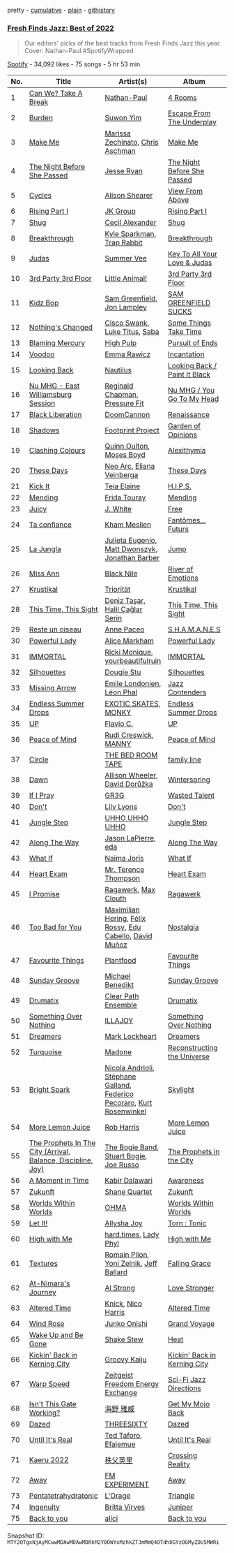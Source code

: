 pretty - [cumulative](/playlists/cumulative/37i9dQZF1DXcWL5K0oNHcG.md) - [plain](/playlists/plain/37i9dQZF1DXcWL5K0oNHcG) - [githistory](https://github.githistory.xyz/mackorone/spotify-playlist-archive/blob/main/playlists/plain/37i9dQZF1DXcWL5K0oNHcG)

### [Fresh Finds Jazz: Best of 2022](https://open.spotify.com/playlist/37i9dQZF1DXcWL5K0oNHcG)

> Our editors' picks of the best tracks from Fresh Finds Jazz this year\. Cover: Nathan\-Paul \#SpotifyWrapped

[Spotify](https://open.spotify.com/user/spotify) - 34,092 likes - 75 songs - 5 hr 53 min

| No. | Title | Artist(s) | Album | Length |
|---|---|---|---|---|
| 1 | [Can We? Take A Break](https://open.spotify.com/track/74nIuOVn5UfOD0PkLTFWV9) | [Nathan\-Paul](https://open.spotify.com/artist/5nTcwumRsv459Yw9kUP1JB) | [4 Rooms](https://open.spotify.com/album/2WTroID4vbRr1ZdVPjLevQ) | 2:44 |
| 2 | [Burden](https://open.spotify.com/track/2kDh5zuEYxj8Whgrqqqcgu) | [Suwon Yim](https://open.spotify.com/artist/3RRrPqeIvcA2z56DKl0wku) | [Escape From The Underplay](https://open.spotify.com/album/35CBXI1eSCCHxNecFVyK6i) | 7:19 |
| 3 | [Make Me](https://open.spotify.com/track/5HDdMBC5E2wBOyjzhAHlPb) | [Marissa Zechinato](https://open.spotify.com/artist/6VJ25I8H8tRG3d3X76iMJX), [Chris Aschman](https://open.spotify.com/artist/4eEUNJm9lsEoQl5mHGwXhu) | [Make Me](https://open.spotify.com/album/2oQ7FfIuun0tkINrmhiuHB) | 3:24 |
| 4 | [The Night Before She Passed](https://open.spotify.com/track/6ojMeFvEymHqrWcSmSWSJv) | [Jesse Ryan](https://open.spotify.com/artist/6fMTpC2n62r6RBwXo1tRYh) | [The Night Before She Passed](https://open.spotify.com/album/6zqn4OXCdwWeI6YiskgzK9) | 6:40 |
| 5 | [Cycles](https://open.spotify.com/track/6fR92GVflTOcOV2yHUxovo) | [Alison Shearer](https://open.spotify.com/artist/6rLjrBdHkCKHAV1oZrZLN5) | [View From Above](https://open.spotify.com/album/06BmfOOfBBsnRxwl8d8c9a) | 5:20 |
| 6 | [Rising Part I](https://open.spotify.com/track/3llvDoNky5u0aZYLcStixe) | [JK Group](https://open.spotify.com/artist/14HO6LEbVVKsZQ6EVEhqS4) | [Rising Part I](https://open.spotify.com/album/20sAV3PpnRN0KSHTKAmxFX) | 5:09 |
| 7 | [Shug](https://open.spotify.com/track/1jfByS7iFI2ZOLrIMEWV6k) | [Cecil Alexander](https://open.spotify.com/artist/42oLcqYpvwyPY5BZO6oqfa) | [Shug](https://open.spotify.com/album/3fQwJZiRj4qONagwBrPKBg) | 4:23 |
| 8 | [Breakthrough](https://open.spotify.com/track/0uJu52vDlIrwwoYdD62TkU) | [Kyle Sparkman](https://open.spotify.com/artist/38HHAoD3GTvA78R8KmjMrW), [Trap Rabbit](https://open.spotify.com/artist/66PSCfmOi8qw6DUFrfdDM8) | [Breakthrough](https://open.spotify.com/album/5jdKSLgezrX09Y0J0e4aBX) | 4:48 |
| 9 | [Judas](https://open.spotify.com/track/1XJIjkaQuzoUGXaR4lQQfj) | [Summer Vee](https://open.spotify.com/artist/3GsVkkWXzpZiBVTjT5FGrX) | [Key To All Your Love & Judas](https://open.spotify.com/album/1q2NuLM1pKQoUVOyOG9W8e) | 4:55 |
| 10 | [3rd Party 3rd Floor](https://open.spotify.com/track/0dyQoiukxqfof52egK1CiJ) | [Little Animal!](https://open.spotify.com/artist/23gLK2H4lsLTxG5T7Qesww) | [3rd Party 3rd Floor](https://open.spotify.com/album/6CQkxgtfiGypJPTF12ZCoF) | 6:09 |
| 11 | [Kidz Bop](https://open.spotify.com/track/1srByTmgr1MjPC868VHO58) | [Sam Greenfield](https://open.spotify.com/artist/03ZdbEBsbFHG3uJC6gYiOY), [Jon Lampley](https://open.spotify.com/artist/72owFpLlO637hnA5zZnuqP) | [SAM GREENFIELD SUCKS](https://open.spotify.com/album/25DY2SjlnIG72HQWrvfIMa) | 4:58 |
| 12 | [Nothing's Changed](https://open.spotify.com/track/5G9qNacj2bYiJ1009iWyDW) | [Cisco Swank](https://open.spotify.com/artist/1LlKtmnluANdN9NzI1jsIp), [Luke Titus](https://open.spotify.com/artist/1halAwBS8LmLaAPaztqZp2), [Saba](https://open.spotify.com/artist/7Hjbimq43OgxaBRpFXic4x) | [Some Things Take Time](https://open.spotify.com/album/4npRaJShorujh6Mjfl8WZU) | 2:01 |
| 13 | [Blaming Mercury](https://open.spotify.com/track/2rW0DHrZRupnlNiZ7cBOeU) | [High Pulp](https://open.spotify.com/artist/7mcmohD0Iz3xqKHaMXt5Cf) | [Pursuit of Ends](https://open.spotify.com/album/5Q0Kom2EPm69MaXhUfizN2) | 3:34 |
| 14 | [Voodoo](https://open.spotify.com/track/6ejKBw9NwfH5JZCj2z7WnD) | [Emma Rawicz](https://open.spotify.com/artist/1lnfMuTAKnEVC5dLB4N0wl) | [Incantation](https://open.spotify.com/album/7oybWO0caPN6WCjYRn7DKp) | 5:34 |
| 15 | [Looking Back](https://open.spotify.com/track/623GBDquxF9q6vH4pTn0kT) | [Nautilus](https://open.spotify.com/artist/4BkWJqgQzg2M6iVG8u8mPA) | [Looking Back / Paint It Black](https://open.spotify.com/album/3Jjw4UwZ54whJSLgP7qNBH) | 3:41 |
| 16 | [Nu MHG \- East Williamsburg Session](https://open.spotify.com/track/6hee3HPofIuCTR78d5p7rn) | [Reginald Chapman](https://open.spotify.com/artist/2LLzWNFHZJaRDqYLB6ExPB), [Pressure Fit](https://open.spotify.com/artist/0P5hzxaVFKgTn6cKMvP1rV) | [Nu MHG / You Go To My Head](https://open.spotify.com/album/3XgHFHFmDN88ArR6x3vbts) | 5:58 |
| 17 | [Black Liberation](https://open.spotify.com/track/1rKaKyd65WpV9BvEB3kj3w) | [DoomCannon](https://open.spotify.com/artist/1EKCFythC6ga1G4x4jYDwy) | [Renaissance](https://open.spotify.com/album/6yXJbeTmzmIRmKQWYiIjCn) | 4:16 |
| 18 | [Shadows](https://open.spotify.com/track/3DbAklA1J8Kc89wFhntkCt) | [Footprint Project](https://open.spotify.com/artist/4t7eLqngSabfN9Ip8X1Dto) | [Garden of Opinions](https://open.spotify.com/album/0MOZMCz3vpGaQUWZqgkG9y) | 2:57 |
| 19 | [Clashing Colours](https://open.spotify.com/track/4PAq3Pz9nPJgnZRFyupXVn) | [Quinn Oulton](https://open.spotify.com/artist/2lqAPLmP9BsHPymfa6UFO7), [Moses Boyd](https://open.spotify.com/artist/1otDUlTEBjcyDQg6CkHRaV) | [Alexithymia](https://open.spotify.com/album/1DzLV7kmtg6BHpOhJ2Po0f) | 4:44 |
| 20 | [These Days](https://open.spotify.com/track/6ghyebyKTLw7ITymWy5y3g) | [Neo Arc](https://open.spotify.com/artist/3HA56QnsISHLd4eqHsgyH5), [Eliana Veinberga](https://open.spotify.com/artist/2T0Mc26hJQq4Ax6NQCWWwO) | [These Days](https://open.spotify.com/album/5sMzsRvJjnJCJp53H4VFO3) | 3:37 |
| 21 | [Kick It](https://open.spotify.com/track/1OoWMCNWuypjEJzxLXXVRA) | [Teia Elaine](https://open.spotify.com/artist/7wGUX9w1yxE5PdRXOQ5hdN) | [H.I.P.S.](https://open.spotify.com/album/7D334AG746mPoFPem8SyoR) | 3:23 |
| 22 | [Mending](https://open.spotify.com/track/6zbMkHR8vbJbEtuBytboaE) | [Frida Touray](https://open.spotify.com/artist/1MgSB6mX42chKoI7UjkdSm) | [Mending](https://open.spotify.com/album/34iFpOtXBv4hhHQ275AyJi) | 3:54 |
| 23 | [Juicy](https://open.spotify.com/track/1RaFtViwOP3FAkWurEnDGE) | [J\. White](https://open.spotify.com/artist/10LN78B3CGfkHBYptZGbov) | [Free](https://open.spotify.com/album/1JsNa5M9CjJcK56SbXlcsU) | 3:26 |
| 24 | [Ta confiance](https://open.spotify.com/track/15I9lqolpj7AgRaLD8bETA) | [Kham Meslien](https://open.spotify.com/artist/3QhhX2z9QPnigL2PPANC0m) | [Fantômes..\. Futurs](https://open.spotify.com/album/1D9axOGORyXV8UuM1ukX5n) | 5:15 |
| 25 | [La Jungla](https://open.spotify.com/track/5EeMks5DiKzlxzizyeONkG) | [Julieta Eugenio](https://open.spotify.com/artist/3H7h1KgR3buzLFKHRSQN45), [Matt Dwonszyk](https://open.spotify.com/artist/1wJhh9c7iZqRd9SwVoCtAh), [Jonathan Barber](https://open.spotify.com/artist/3a6ffRV0HgmJGBshUJFCmr) | [Jump](https://open.spotify.com/album/018MekNjeBhy5LFOAjes3C) | 6:11 |
| 26 | [Miss Ann](https://open.spotify.com/track/21OZ3pvEezxMEtA6cPeEBL) | [Black Nile](https://open.spotify.com/artist/6hb590a1aY49Cv4EAew8Pb) | [River of Emotions](https://open.spotify.com/album/28WhTfgaeH9MffcwT1EErl) | 3:55 |
| 27 | [Krustikal](https://open.spotify.com/track/4KjlYiV0jIi3T0YCCFQChD) | [Triorität](https://open.spotify.com/artist/4Q9lS5h0MBIJGE5SqXoj2C) | [Krustikal](https://open.spotify.com/album/1mpin6DMO0L2NMx49vQkKJ) | 3:31 |
| 28 | [This Time, This Sight](https://open.spotify.com/track/7448dbB9uFgtWjQmtgEdZk) | [Deniz Taşar](https://open.spotify.com/artist/2Z7riPm17MlJxHaIFnQwP6), [Halil Çağlar Serin](https://open.spotify.com/artist/7kxam8m0RJa1CvcEm7ufmd) | [This Time, This Sight](https://open.spotify.com/album/4Wp02hXiLNFwP8xRxjA1uX) | 3:05 |
| 29 | [Reste un oiseau](https://open.spotify.com/track/2EJF3EdnuLtLNVNafgP08h) | [Anne Paceo](https://open.spotify.com/artist/73WqPBltlyOTxKoOVWWBdL) | [S.H.A.M.A.N.E.S](https://open.spotify.com/album/7FOsfHcovB9NrvNqDKZFTS) | 3:15 |
| 30 | [Powerful Lady](https://open.spotify.com/track/2O4rnCK71CUylfIGhN5cua) | [Alice Markham](https://open.spotify.com/artist/0viOQf13dGxRShlPyas36o) | [Powerful Lady](https://open.spotify.com/album/5ij9621I1TcRmDvA89336G) | 4:20 |
| 31 | [IMMORTAL](https://open.spotify.com/track/6zTl1HyJZfPGzc7jjgcpeq) | [Ricki Monique](https://open.spotify.com/artist/2qiQ2hQPZpDnkn30EzDwRr), [yourbeautifulruin](https://open.spotify.com/artist/5YQYYzqGLj9zvH7Qx8SCag) | [IMMORTAL](https://open.spotify.com/album/319LHi4wWscQDHlrGrS4qI) | 3:05 |
| 32 | [Silhouettes](https://open.spotify.com/track/6WsJQKZ8ac2offKUVR33ji) | [Dougie Stu](https://open.spotify.com/artist/31rKKCEt98VDAxC4nxNHY1) | [Silhouettes](https://open.spotify.com/album/5fVHwE49tInDvD7G6vlJvg) | 4:18 |
| 33 | [Missing Arrow](https://open.spotify.com/track/0YnIdW5G68sN1TrXnAw6g5) | [Emile Londonien](https://open.spotify.com/artist/5xl5tvMxqmHqRbSUHajNS7), [Léon Phal](https://open.spotify.com/artist/1AKiAMwxnF2f1zBlSGDfXC) | [Jazz Contenders](https://open.spotify.com/album/3mXgDyvdLx9UMolgzxemJZ) | 6:32 |
| 34 | [Endless Summer Drops](https://open.spotify.com/track/2Jjo4ixfRhLfmoqCUYbVR3) | [EXOTIC SKATES](https://open.spotify.com/artist/0Gmp3J9ioTkaKxeynbZ9CP), [MONKY](https://open.spotify.com/artist/2NFTxb149zkG83xRLkRv4O) | [Endless Summer Drops](https://open.spotify.com/album/6zAltOBOL1TefoawcGdvKV) | 4:46 |
| 35 | [UP](https://open.spotify.com/track/2ticPGc84iw4EgXcS8YOBj) | [Flavio C.](https://open.spotify.com/artist/5BR0rWPMHRk4R1oa04wVuN) | [UP](https://open.spotify.com/album/7IY8Zve7Kj5nKB9E0gETrG) | 2:52 |
| 36 | [Peace of Mind](https://open.spotify.com/track/1h8OuuO2eTZPHUuifq4Ayq) | [Rudi Creswick](https://open.spotify.com/artist/1u238rg67yiJYzLpylTeCG), [MANNY](https://open.spotify.com/artist/1SXd3YqZP1yEaY1aUTTPbI) | [Peace of Mind](https://open.spotify.com/album/5iFfYT7tGBZivFrlT3tEh5) | 4:03 |
| 37 | [Circle](https://open.spotify.com/track/61mY6YrbudiQvZippGdhGt) | [THE BED ROOM TAPE](https://open.spotify.com/artist/6FQe8UCJgRKmFoInsr0Sjk) | [family line](https://open.spotify.com/album/5ep1EpuYUGa6wynARjAKYP) | 4:04 |
| 38 | [Dawn](https://open.spotify.com/track/5tJ21wHKBuj9KtzaCwDxZ5) | [Allison Wheeler](https://open.spotify.com/artist/69WneXo9aoAeXaJCaPzJ6k), [David Dorůžka](https://open.spotify.com/artist/2FOnLwDbujuoPHDp1OXQw5) | [Winterspring](https://open.spotify.com/album/6Sqps6Ivj9YZm59i7wNCZM) | 7:22 |
| 39 | [If I Pray](https://open.spotify.com/track/6JOzu3tXKj3zj3Ieuz3qgU) | [GR3G](https://open.spotify.com/artist/074OZlAWHVEVUIpLmRjyjq) | [Wasted Talent](https://open.spotify.com/album/6wth8qkkWxKdmxpXpVs4Oz) | 3:26 |
| 40 | [Don't](https://open.spotify.com/track/5IWUCCibOBMdSa9expuO7C) | [Lily Lyons](https://open.spotify.com/artist/5YKAGYFz84gLEI7rAFpIpX) | [Don't](https://open.spotify.com/album/1QlfcmVKPbg1b9h5oQwLHA) | 3:45 |
| 41 | [Jungle Step](https://open.spotify.com/track/5fjdz2BWEkomzxNxswlaVp) | [UHHO UHHO UHHO](https://open.spotify.com/artist/2Deww3VSIaAANtnUSpYLZ1) | [Jungle Step](https://open.spotify.com/album/0oPEXdu03grLphZP0bFbdA) | 6:24 |
| 42 | [Along The Way](https://open.spotify.com/track/3J66iW5HU4hbWsDAWejomi) | [Jason LaPierre](https://open.spotify.com/artist/5hE928rKzyMW5IqBy0a060), [eda](https://open.spotify.com/artist/6GV7n7CYZreVNKXNSF1mMI) | [Along The Way](https://open.spotify.com/album/51GIJNNbbCHmB2C9qWTEOK) | 2:43 |
| 43 | [What If](https://open.spotify.com/track/5Zmiqr7aXEghkWp3wa7iok) | [Naima Joris](https://open.spotify.com/artist/3eSHHprsyLcEwQUYwAAWmw) | [What If](https://open.spotify.com/album/70QXq4AyRHATXulbaViA7x) | 3:49 |
| 44 | [Heart Exam](https://open.spotify.com/track/2oLA1YpnFegoKf14NlBOQO) | [Mr\. Terence Thompson](https://open.spotify.com/artist/2TPQ5S6wuS85pMyOZotmM9) | [Heart Exam](https://open.spotify.com/album/3xOtVIPym6MH0GYC26cLi2) | 4:00 |
| 45 | [I Promise](https://open.spotify.com/track/1fh8WzRRE74niRyF5KUFlm) | [Ragawerk](https://open.spotify.com/artist/2JOH11zxXs5tmCroqDJgON), [Max Clouth](https://open.spotify.com/artist/7EHVLFAxz7VPpkyUqEt4y1) | [Ragawerk](https://open.spotify.com/album/4ZIYQrLMC73hPL6dBXMXyI) | 5:44 |
| 46 | [Too Bad for You](https://open.spotify.com/track/4iWalHLp5pRLo72NeyCSWS) | [Maximilian Hering](https://open.spotify.com/artist/3z5iCgV4SWmjpcsesBgO62), [Félix Rossy](https://open.spotify.com/artist/5dKDiVpXecRSo7EObbchsS), [Edu Cabello](https://open.spotify.com/artist/0THtNsDRswHw7gbFaPrVU9), [David Muñoz](https://open.spotify.com/artist/70z9AJ6GaQwhy4imKiDnBD) | [Nostalgia](https://open.spotify.com/album/0R3XQU2g1FpHNCrcEU7qnU) | 6:25 |
| 47 | [Favourite Things](https://open.spotify.com/track/5UTXPwCZegBC4OqBQuwTk8) | [Plantfood](https://open.spotify.com/artist/7cyfKXUHcgckmpciDHSsoR) | [Favourite Things](https://open.spotify.com/album/4akYSLLT8AHscuy0WlyCWF) | 8:48 |
| 48 | [Sunday Groove](https://open.spotify.com/track/4caIWm345tzxUtYulUh7WG) | [Michael Benedikt](https://open.spotify.com/artist/0wPKETcuVAcrtFRpBF29WL) | [Sunday Groove](https://open.spotify.com/album/6ERH67q7FHzepxAGmw9UFn) | 1:51 |
| 49 | [Drumatix](https://open.spotify.com/track/6BmQG71w03i9Aa91EjB6XR) | [Clear Path Ensemble](https://open.spotify.com/artist/1VQ28k8VLZK2x1fgTpGO4W) | [Drumatix](https://open.spotify.com/album/1B3RehkYM4vEYYAZk66yci) | 2:51 |
| 50 | [Something Over Nothing](https://open.spotify.com/track/51sP9J4HvAAGeFvJA9518Z) | [ILLAJOY](https://open.spotify.com/artist/3BJiuXnkcmBxcLYfEiCGjj) | [Something Over Nothing](https://open.spotify.com/album/3vqrSwAIb9U6c8Wxc98anH) | 3:49 |
| 51 | [Dreamers](https://open.spotify.com/track/6WhDlglJbrXX374pJMB0nQ) | [Mark Lockheart](https://open.spotify.com/artist/4VulWjL9yvdpHbTIZhjgic) | [Dreamers](https://open.spotify.com/album/4f39CM8TAd2CWRQK4hn9NK) | 5:28 |
| 52 | [Turquoise](https://open.spotify.com/track/6OrqZngHIOax15RKch4wyC) | [Madone](https://open.spotify.com/artist/1SodFdn34HZihrh67ZozQ4) | [Reconstructing the Universe](https://open.spotify.com/album/5e3KGP9KIXoTclIpGBej87) | 3:52 |
| 53 | [Bright Spark](https://open.spotify.com/track/0zI7X4JSs92fsP6q0LZv3v) | [Nicola Andrioli](https://open.spotify.com/artist/4aS6bn3PXcwVgRnufJ31rt), [Stéphane Galland](https://open.spotify.com/artist/1tj1I6guCFUOGJdhB3f5j6), [Federico Pecoraro](https://open.spotify.com/artist/656vB9P9n4vezqzlDaggcM), [Kurt Rosenwinkel](https://open.spotify.com/artist/253GMpCNwx1TJtASNAeDoP) | [Skylight](https://open.spotify.com/album/4a62p5WoSdLaFtz6tGXPNA) | 7:12 |
| 54 | [More Lemon Juice](https://open.spotify.com/track/28bpVbAlZBEYrkQmSaXhJ1) | [Rob Harris](https://open.spotify.com/artist/0Cp4MoP6nJuXraSptbcf2Z) | [More Lemon Juice](https://open.spotify.com/album/1lQxT13fZaLUrv4LTMoMU1) | 4:17 |
| 55 | [The Prophets In The City \(Arrival, Balance, Discipline, Joy\)](https://open.spotify.com/track/0dbnsHjhRy85uqmzc4IZza) | [The Bogie Band](https://open.spotify.com/artist/6A8JusPR2vVzgZsZ73LMsG), [Stuart Bogie](https://open.spotify.com/artist/06RpmuneHfIPx5N70n4cPf), [Joe Russo](https://open.spotify.com/artist/6IBqjWy0ZvqhVTBjtLJgYV) | [The Prophets in the City](https://open.spotify.com/album/6kZPGdj57jCZHgeEg28ASc) | 8:46 |
| 56 | [A Moment in Time](https://open.spotify.com/track/6HZScmLNBM2pGaNtgBP2UX) | [Kabir Dalawari](https://open.spotify.com/artist/23hPG6nUZjGxAeytioXw6j) | [Awareness](https://open.spotify.com/album/6DX9u2fiCkT6Hshcvag67K) | 7:22 |
| 57 | [Zukunft](https://open.spotify.com/track/5tNCfCuU5QTjeJ49GgHCbZ) | [Shane Quartet](https://open.spotify.com/artist/4JqnhdEW5b2t3WYilImDsO) | [Zukunft](https://open.spotify.com/album/402NKgb62Dz0uFPUVT1t85) | 4:51 |
| 58 | [Worlds Within Worlds](https://open.spotify.com/track/67aR1vyDbRgEweYnrtwySq) | [OHMA](https://open.spotify.com/artist/7mbyocfSOEDLUpdGRyDVgx) | [Worlds Within Worlds](https://open.spotify.com/album/3zIg5nc0vtA91mvfJadGnH) | 3:27 |
| 59 | [Let It!](https://open.spotify.com/track/5liDr8QseXRqxAmNxQUlnD) | [Allysha Joy](https://open.spotify.com/artist/3CzYPWEnpaODw56A53qxh3) | [Torn : Tonic](https://open.spotify.com/album/6ClrVaKbXihPGgz5O09O3C) | 5:12 |
| 60 | [High with Me](https://open.spotify.com/track/4nYmBQrf4qjxRxC5MVd0Lu) | [hard.times](https://open.spotify.com/artist/4YPWm7B3v1LMxmkPTc5kkc), [Lady Phyl](https://open.spotify.com/artist/2Sj10auNFpo3YkxpxFp5yI) | [High with Me](https://open.spotify.com/album/5xERqnmuuBegcjfNdcJq3k) | 5:44 |
| 61 | [Textures](https://open.spotify.com/track/7KHAgWLcBDOnmlBqkFvjYQ) | [Romain Pilon](https://open.spotify.com/artist/0Kqaw0Sfja1feSl9iDmw4z), [Yoni Zelnik](https://open.spotify.com/artist/4hqzR5w8mpfDRsYS3AGbTs), [Jeff Ballard](https://open.spotify.com/artist/76q6tJ5SRqReZwwCfdzr4I) | [Falling Grace](https://open.spotify.com/album/4n3KaQ0tgrUBrzubYz4ou6) | 5:39 |
| 62 | [At\-Nimara's Journey](https://open.spotify.com/track/2jFg7xxAAWOuAsJqJcddfN) | [Al Strong](https://open.spotify.com/artist/0aQhDKlAjebXJgbtfRoDlC) | [Love Stronger](https://open.spotify.com/album/0MFmlziVdiiZMMtYjJr0dG) | 6:42 |
| 63 | [Altered Time](https://open.spotify.com/track/1swgntnR8aAPm23U1bBcM0) | [Knick](https://open.spotify.com/artist/4JeYrBePUtaLKFSWP1BqZX), [Nico Harris](https://open.spotify.com/artist/7uG2WfWc9JvU3scV41GzpM) | [Altered Time](https://open.spotify.com/album/3ewzyQrB4kCYON9KVE5eVN) | 2:10 |
| 64 | [Wind Rose](https://open.spotify.com/track/7JWBLNkOkJkxaeVrIfFGdk) | [Junko Onishi](https://open.spotify.com/artist/1uf65qkb0qgOAo0tbUWfux) | [Grand Voyage](https://open.spotify.com/album/6gzWFN7EHXqlNTvP7iKLP3) | 8:53 |
| 65 | [Wake Up and Be Gone](https://open.spotify.com/track/2DLgv9gVqUZ3KE0xbyqP5K) | [Shake Stew](https://open.spotify.com/artist/6RoD5V5SDApmcG8Iiw8SS6) | [Heat](https://open.spotify.com/album/1aT3KUAFCceamMtEO9yE1s) | 5:03 |
| 66 | [Kickin' Back in Kerning City](https://open.spotify.com/track/0gQlRDfVSHtnBcx22NB0Xn) | [Groovy Kaiju](https://open.spotify.com/artist/7n3JQjlRlrGp9JOcLzSPlR) | [Kickin' Back in Kerning City](https://open.spotify.com/album/03yBHCy2zlpQIlOzmVSkWn) | 2:31 |
| 67 | [Warp Speed](https://open.spotify.com/track/30dPAVsa4LLYRdq6Mb0ReU) | [Zeitgeist Freedom Energy Exchange](https://open.spotify.com/artist/2qDY4ib71XUC2Lo87r6HdM) | [Sci\-Fi Jazz Directions](https://open.spotify.com/album/0HD8XFL6F0sWMA73qPf78M) | 5:20 |
| 68 | [Isn't This Gate Working?](https://open.spotify.com/track/7aWswY7yqtptZyfVuv1VGH) | [海野 雅威](https://open.spotify.com/artist/21xCR4SZh2XrwLsloXp6vx) | [Get My Mojo Back](https://open.spotify.com/album/4usAFJ8bG6KVaELrmCISD0) | 4:03 |
| 69 | [Dazed](https://open.spotify.com/track/02d5NRh9mUGchOfmwHOm4W) | [THREESIXTY](https://open.spotify.com/artist/3uCyergxu3WFt6R1qGe3V5) | [Dazed](https://open.spotify.com/album/2FjNnJa5iOokbI5Ns9simp) | 3:44 |
| 70 | [Until It's Real](https://open.spotify.com/track/44StzUtsY2TL1LL0OadUJV) | [Ted Taforo](https://open.spotify.com/artist/7tbxW8j3pe34xRrPtS5igX), [Efajemue](https://open.spotify.com/artist/1VAkDShUPeSm9IMrDHsxP1) | [Until It's Real](https://open.spotify.com/album/3GCGx9cRSBqhKcNYC98Y4r) | 3:19 |
| 71 | [Kaeru 2022](https://open.spotify.com/track/1yCw2yCpnqXXcy1F31hFPr) | [秩父英里](https://open.spotify.com/artist/3zVWuFMxi3W6BBeKUZX8GO) | [Crossing Reality](https://open.spotify.com/album/1D26JQHB9n7RDINZ5O8tXe) | 5:59 |
| 72 | [Away](https://open.spotify.com/track/7BSGiGKf9IfhVRvvdFpyBh) | [FM EXPERIMENT](https://open.spotify.com/artist/66eDac0JXyReY3uG8W6c9F) | [Away](https://open.spotify.com/album/7McWabMN5DBrjkAawmQ0gZ) | 4:19 |
| 73 | [Pentatetrahydratonic](https://open.spotify.com/track/5FpNv4SWZNTRswFF7y2Sdy) | [L'Orage](https://open.spotify.com/artist/1ibLxKta6pYMM58vHaa9Yx) | [Triangle](https://open.spotify.com/album/73wwsoV7GrO5qacgeTAit2) | 6:08 |
| 74 | [Ingenuity](https://open.spotify.com/track/4XOuVcgew58HPQBeJg8LKe) | [Britta Virves](https://open.spotify.com/artist/6SjcH2rACK96gYQt9k0on7) | [Juniper](https://open.spotify.com/album/2gZNHC7Wha1GvtUwk7waUv) | 5:43 |
| 75 | [Back to you](https://open.spotify.com/track/5JIktP5Tdr1Azs6xAQGssi) | [alici](https://open.spotify.com/artist/3xwrVmAg320G7DzTPkhOjX) | [Back to you](https://open.spotify.com/album/5iwR3OV9mPjCQH1GmDq1AF) | 4:08 |

Snapshot ID: `MTY2OTgxNjAyMCwwMDAwMDAwMDRkM2Y0OWYxMzhkZTJmMmQ4OTdhOGYzOGMyZDU5MWRi`
